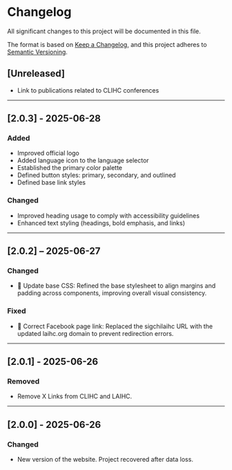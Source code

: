 # Changelog

All significant changes to this project will be documented in this file.

The format is based on [Keep a Changelog](https://keepachangelog.com/es-ES/1.0.0/),
and this project adheres to [Semantic Versioning](https://semver.org/lang/es/).

## [Unreleased]

- Link to publications related to CLIHC conferences

---

## [2.0.3] - 2025-06-28

### Added

- Improved official logo
- Added language icon to the language selector
- Established the primary color palette
- Defined button styles: primary, secondary, and outlined
- Defined base link styles

### Changed

- Improved heading usage to comply with accessibility guidelines
- Enhanced text styling (headings, bold emphasis, and links)

---

## [2.0.2] – 2025-06-27

### Changed

- 🎨 Update base CSS: Refined the base stylesheet to align margins and padding across components, improving overall visual consistency.

### Fixed

- 🐛 Correct Facebook page link: Replaced the sigchilaihc URL with the updated laihc.org domain to prevent redirection errors.

---

## [2.0.1] - 2025-06-26

### Removed

- Remove X Links from CLIHC and LAIHC.

---

## [2.0.0] - 2025-06-26

### Changed

- New version of the website. Project recovered after data loss.